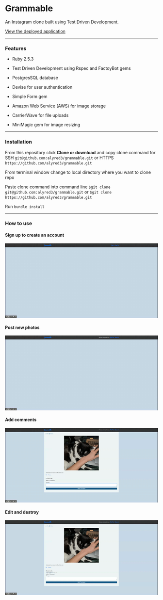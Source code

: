 # Grammable

An Instagram clone built using Test Driven Development.

[View the deployed application](https://grammable-alyssa-redman.herokuapp.com/grams)

____________

### Features

* Ruby 2.5.3

* Test Driven Development using Rspec and FactoyBot gems

* PostgresSQL database

* Devise for user authentication

* Simple Form gem 

* Amazon Web Service (AWS) for image storage

* CarrierWave for file uploads

* MiniMagic gem for image resizing

____________

### Installation

From this repository click <b>Clone or download</b> and copy clone command for SSH `git@github.com:alyred3/grammable.git` or HTTPS `https://github.com/alyred3/grammable.git`

From terminal window change to local directory where you want to clone repo

Paste clone command into command line `$git clone git@github.com:alyred3/grammable.git` or `$git clone https://github.com/alyred3/grammable.git`

Run `bundle install`

____________

### How to use 

#### Sign up to create an account
![Screenshot](app/assets/images/signup.gif)

#### Post new photos
![Screenshot](app/assets/images/new.gif)

#### Add comments
![Screenshot](app/assets/images/comment.gif)

#### Edit and destroy
![Screenshot](app/assets/images/editdestroy.gif)









